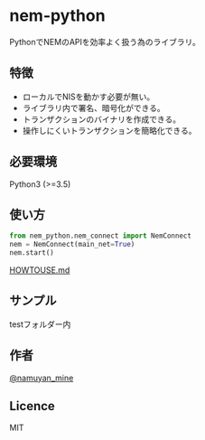 nem-python
==========
PythonでNEMのAPIを効率よく扱う為のライブラリ。


特徴
----
* ローカルでNISを動かす必要が無い。
* ライブラリ内で署名、暗号化ができる。
* トランザクションのバイナリを作成できる。
* 操作しにくいトランザクションを簡略化できる。

必要環境
-------
Python3 (>=3.5)

使い方
-----
```python
from nem_python.nem_connect import NemConnect
nem = NemConnect(main_net=True)
nem.start()
```

[HOWTOUSE.md](HOWTOUSE.md)

サンプル
-------
testフォルダー内

作者
----
[@namuyan_mine](http://twitter.com/namuyan_mine/)

Licence
-------
MIT